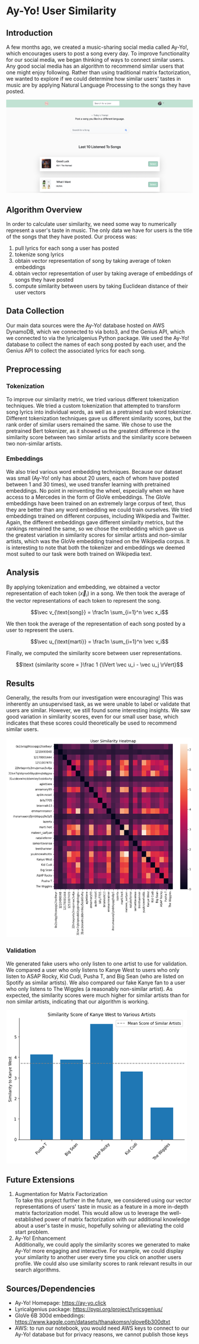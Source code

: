 # Ay-Yo! User Similarity

## Introduction
A few months ago, we created a music-sharing social media called Ay-Yo!, which encourages users to post a song every day. To improve functionality for our social media, we began thinking of ways to connect similar users. Any good social media has an algorithm to recommend similar users that one might enjoy following. Rather than using traditional matrix factorization, we wanted to explore if we could determine how similar users' tastes in music are by applying Natural Language Processing to the songs they have posted. 


![Ay-Yo! Homepage](images/ayyo_screenshot.png)

## Algorithm Overview
In order to calculate user similarity, we need some way to numerically represent a user's taste in music. The only data we have for users is the title of the songs that they have posted. Our process was:
1. pull lyrics for each song a user has posted
2. tokenize song lyrics
3. obtain vector representation of song by taking average of token embeddings
4. obtain vector representation of user by taking average of embeddings of songs they have posted
5. compute similarity between users by taking Euclidean distance of their user vectors

## Data Collection
Our main data sources were the Ay-Yo! database hosted on AWS DynamoDB, which we connected to via boto3, and the Genius API, which we connected to via the lyricalgenius Python package. We used the Ay-Yo! database to collect the names of each song posted by each user, and the Genius API to collect the associated lyrics for each song. 

## Preprocessing

### Tokenization
To improve our similarity metric, we tried various different tokenization techniques. We tried a custom tokenization that attempted to transform song lyrics into individual words, as well as a pretrained sub word tokenizer. Different tokenization techniques gave us different similarity scores, but the rank order of similar users remained the same. We chose to use the pretrained Bert tokenizer, as it showed us the greatest difference in the similarity score between two similar artists and the similarity score between two non-similar artists. 

### Embeddings
We also tried various word embedding techniques. Because our dataset was small (Ay-Yo! only has about 20 users, each of whom have posted between 1 and 30 times), we used transfer learning with pretrained embeddings. No point in reinventing the wheel, especially when we have access to a Mercedes in the form of GloVe embeddings. The GloVe embeddings have been trained on an extremely large corpus of text, thus they are better than any word embedding we could train ourselves. We tried embeddings trained on different corpuses, including Wikipedia and Twitter. Again, the different embeddings gave different similarity metrics, but the rankings remained the same, so we chose the embedding which gave us the greatest variation in similarity scores for similar artists and non-similar artists, which was the GloVe embedding trained on the Wikipedia corpus. It is interesting to note that both the tokenizer and embeddings we deemed most suited to our task were both trained on Wikipedia text. 

## Analysis
By applying tokenization and embedding, we obtained a vector representation of each token ($\vec x_i$) in a song. We then took the average of the vector representations of each token to represent the song.

$$\vec v_{\text{song}} = \frac1n \sum_{i=1}^n \vec x_i$$

We then took the average of the representation of each song posted by a user to represent the users. 

$$\vec u_{\text{marti}} = \frac1n \sum_{i=1}^n \vec v_i$$

Finally, we computed the similarity score between user representations.

$$\text {similarity score = }\frac 1 {\lVert \vec u_i - \vec u_j \rVert}$$

## Results
Generally, the results from our investigation were encouraging! This was inherently an unsupervised task, as we were unable to label or validate that users are similar. However, we still found some interesting insights. We saw good variation in similarity scores, even for our small user base, which indicates that these scores could theoretically be used to recommend similar users.

![User Similarity Heatmap](images/user_heatmap.png)

### Validation
We generated fake users who only listen to one artist to use for validation. We compared a user who only listens to Kanye West to users who only listen to ASAP Rocky, Kid Cudi, Pusha T, and Big Sean (who are listed on Spotify as similar artists). We also compared our fake Kanye fan to a user who only listens to The Wiggles (a reasonably non-similar artist). As expected, the similarity scores were much higher for similar artists than for non similar artists, indicating that our algorithm is working. 

![Kanye West Similarities](images/kanye_barchart.png)

## Future Extensions
1. Augmentation for Matrix Factorization   
  To take this project further in the future, we considered using our vector representations of users' taste in music as a feature in a more in-depth matrix factorization model. This would allow us to leverage the well-established power of matrix factorization with our additional knowledge about a user's taste in music, hopefully solving or alleviating the cold start problem.
2. Ay-Yo! Enhancement  
Additionally, we could apply the similarity scores we generated to make Ay-Yo! more engaging and interactive. For example, we could display your similarity to another user every time you click on another users profile. We could also use similarity scores to rank relevant results in our search algorithms.

## Sources/Dependencies
- Ay-Yo! Homepage: https://ay-yo.click
- Lyricalgenius package: https://pypi.org/project/lyricsgenius/
- GloVe 6B 300d embeddings: https://www.kaggle.com/datasets/thanakomsn/glove6b300dtxt
- AWS: to run our notebook, you would need AWS keys to connect to our Ay-Yo! database but for privacy reasons, we cannot publish those keys
